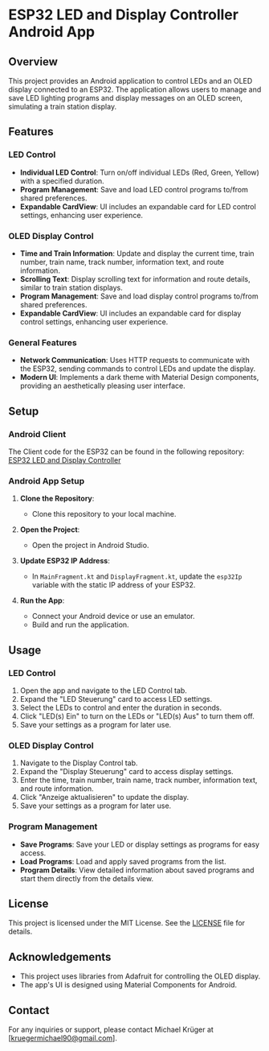 # ESP32 LED and Display Controller Android App

## Overview

This project provides an Android application to control LEDs and an OLED display connected to an ESP32. The application allows users to manage and save LED lighting programs and display messages on an OLED screen, simulating a train station display.

## Features

### LED Control
- **Individual LED Control**: Turn on/off individual LEDs (Red, Green, Yellow) with a specified duration.
- **Program Management**: Save and load LED control programs to/from shared preferences.
- **Expandable CardView**: UI includes an expandable card for LED control settings, enhancing user experience.

### OLED Display Control
- **Time and Train Information**: Update and display the current time, train number, train name, track number, information text, and route information.
- **Scrolling Text**: Display scrolling text for information and route details, similar to train station displays.
- **Program Management**: Save and load display control programs to/from shared preferences.
- **Expandable CardView**: UI includes an expandable card for display control settings, enhancing user experience.

### General Features
- **Network Communication**: Uses HTTP requests to communicate with the ESP32, sending commands to control LEDs and update the display.
- **Modern UI**: Implements a dark theme with Material Design components, providing an aesthetically pleasing user interface.

## Setup

### Android Client

The Client code for the ESP32 can be found in the following repository: [ESP32 LED and Display Controller](https://github.com/Cabzla/LED_OLED_Control)

### Android App Setup

1. **Clone the Repository**:
   - Clone this repository to your local machine.

2. **Open the Project**:
   - Open the project in Android Studio.

3. **Update ESP32 IP Address**:
   - In `MainFragment.kt` and `DisplayFragment.kt`, update the `esp32Ip` variable with the static IP address of your ESP32.

4. **Run the App**:
   - Connect your Android device or use an emulator.
   - Build and run the application.

## Usage

### LED Control
1. Open the app and navigate to the LED Control tab.
2. Expand the "LED Steuerung" card to access LED settings.
3. Select the LEDs to control and enter the duration in seconds.
4. Click "LED(s) Ein" to turn on the LEDs or "LED(s) Aus" to turn them off.
5. Save your settings as a program for later use.

### OLED Display Control
1. Navigate to the Display Control tab.
2. Expand the "Display Steuerung" card to access display settings.
3. Enter the time, train number, train name, track number, information text, and route information.
4. Click "Anzeige aktualisieren" to update the display.
5. Save your settings as a program for later use.

### Program Management
- **Save Programs**: Save your LED or display settings as programs for easy access.
- **Load Programs**: Load and apply saved programs from the list.
- **Program Details**: View detailed information about saved programs and start them directly from the details view.

## License

This project is licensed under the MIT License. See the [LICENSE](LICENSE) file for details.

## Acknowledgements

- This project uses libraries from Adafruit for controlling the OLED display.
- The app's UI is designed using Material Components for Android.

## Contact

For any inquiries or support, please contact Michael Krüger at [kruegermichael90@gmail.com].

